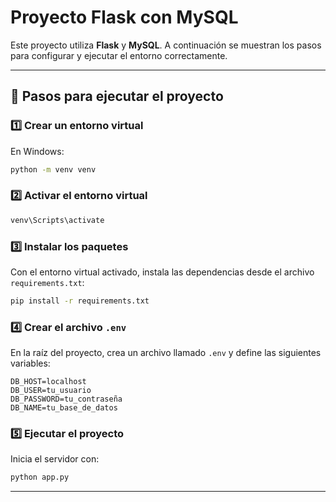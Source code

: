 # Proyecto Flask con MySQL

Este proyecto utiliza **Flask** y **MySQL**. A continuación se muestran los pasos para configurar y ejecutar el entorno correctamente.

---

## 🚀 Pasos para ejecutar el proyecto

### 1️⃣ Crear un entorno virtual
En Windows:
```bash
python -m venv venv
```

### 2️⃣ Activar el entorno virtual
```bash
venv\Scripts\activate
```

### 3️⃣ Instalar los paquetes
Con el entorno virtual activado, instala las dependencias desde el archivo `requirements.txt`:
```bash
pip install -r requirements.txt
```

### 4️⃣ Crear el archivo `.env`
En la raíz del proyecto, crea un archivo llamado `.env` y define las siguientes variables:
```env
DB_HOST=localhost
DB_USER=tu_usuario
DB_PASSWORD=tu_contraseña
DB_NAME=tu_base_de_datos
```

### 5️⃣ Ejecutar el proyecto
Inicia el servidor con:
```bash
python app.py
```

---